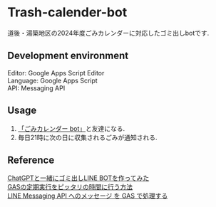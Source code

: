 # Trash-calender-bot

道後・湯築地区の2024年度ごみカレンダーに対応したゴミ出しbotです. 

## Development environment

Editor: Google Apps Script Editor  
Language: Google Apps Script   
API: Messaging API

## Usage

1. [「ごみカレンダー bot」](https://l.instagram.com/?u=https%3A%2F%2Fliff.line.me%2F1645278921-kWRPP32q%2F%3FaccountId%3D756viccf&e=AT2RAWL5mLAPim8lb5Zz-vT6JChV5nAxLFoFs47Arz5kb_MB5hBsmU1uAROqcDNFEnuwd_I2XIFccz3qn9kLuhCNdfVn_FJRVXVTW_s)と友達になる.
2. 毎日21時に次の日に収集されるごみが通知される. 

## Reference

[ChatGPTと一緒にゴミ出しLINE BOTを作ってみた](https://qiita.com/ryo-futebol/items/6374b91cc104a6347001)    
[GASの定期実行をピッタリの時間に行う方法](https://qiita.com/kakakaori830/items/c06674252513b8d1c42e)     
[LINE Messaging API へのメッセージ を GAS で処理する](https://zenn.dev/tyamap/articles/line-messaging-api-with-gas)
